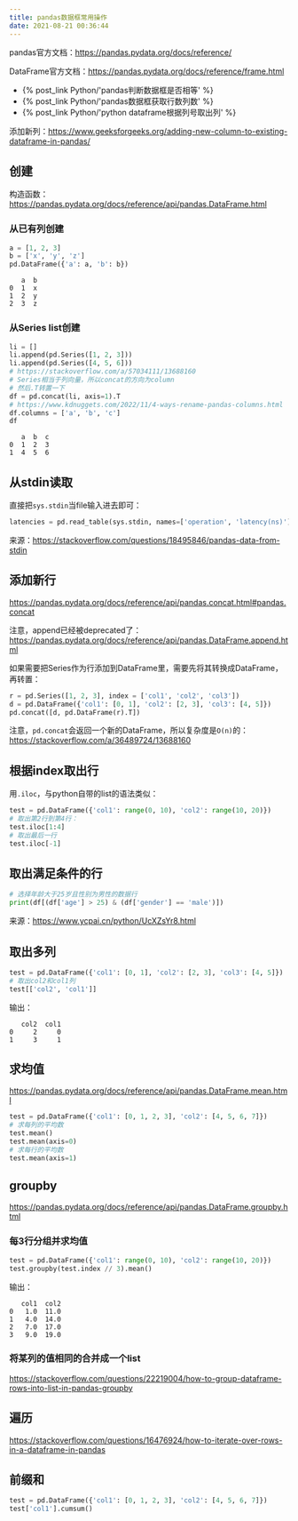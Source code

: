 ```yaml
---
title: pandas数据框常用操作
date: 2021-08-21 00:36:44
---
```


pandas官方文档：<https://pandas.pydata.org/docs/reference/>

DataFrame官方文档：<https://pandas.pydata.org/docs/reference/frame.html>

- {% post_link Python/'pandas判断数据框是否相等' %}
- {% post_link Python/'pandas数据框获取行数列数' %}
- {% post_link Python/'python dataframe根据列号取出列' %}

添加新列：<https://www.geeksforgeeks.org/adding-new-column-to-existing-dataframe-in-pandas/>

## 创建

构造函数：<https://pandas.pydata.org/docs/reference/api/pandas.DataFrame.html>

### 从已有列创建

```py
a = [1, 2, 3]
b = ['x', 'y', 'z']
pd.DataFrame({'a': a, 'b': b})
```

```text
   a  b
0  1  x
1  2  y
2  3  z
```

### 从Series list创建

```py
li = []
li.append(pd.Series([1, 2, 3]))
li.append(pd.Series([4, 5, 6]))
# https://stackoverflow.com/a/57034111/13688160
# Series相当于列向量，所以concat的方向为column
# 然后.T转置一下
df = pd.concat(li, axis=1).T
# https://www.kdnuggets.com/2022/11/4-ways-rename-pandas-columns.html
df.columns = ['a', 'b', 'c']
df
```

```text
   a  b  c
0  1  2  3
1  4  5  6
```

## 从stdin读取

直接把`sys.stdin`当file输入进去即可：

```py
latencies = pd.read_table(sys.stdin, names=['operation', 'latency(ns)'], delim_whitespace=True)
```

来源：<https://stackoverflow.com/questions/18495846/pandas-data-from-stdin>

## 添加新行

<https://pandas.pydata.org/docs/reference/api/pandas.concat.html#pandas.concat>

注意，append已经被deprecated了：<https://pandas.pydata.org/docs/reference/api/pandas.DataFrame.append.html>

如果需要把Series作为行添加到DataFrame里，需要先将其转换成DataFrame，再转置：

```py
r = pd.Series([1, 2, 3], index = ['col1', 'col2', 'col3'])
d = pd.DataFrame({'col1': [0, 1], 'col2': [2, 3], 'col3': [4, 5]})
pd.concat([d, pd.DataFrame(r).T])
```

注意，`pd.concat`会返回一个新的DataFrame，所以复杂度是`O(n)`的：<https://stackoverflow.com/a/36489724/13688160>

## 根据index取出行

用`.iloc`，与python自带的list的语法类似：

```py
test = pd.DataFrame({'col1': range(0, 10), 'col2': range(10, 20)})
# 取出第2行到第4行：
test.iloc[1:4]
# 取出最后一行
test.iloc[-1]
```

## 取出满足条件的行

```python
# 选择年龄大于25岁且性别为男性的数据行
print(df[(df['age'] > 25) & (df['gender'] == 'male')])
```

来源：<https://www.ycpai.cn/python/UcXZsYr8.html>

## 取出多列

```py
test = pd.DataFrame({'col1': [0, 1], 'col2': [2, 3], 'col3': [4, 5]})
# 取出col2和col1列
test[['col2', 'col1']]
```

输出：

```text
   col2  col1
0     2     0
1     3     1
```

## 求均值

<https://pandas.pydata.org/docs/reference/api/pandas.DataFrame.mean.html>

```py
test = pd.DataFrame({'col1': [0, 1, 2, 3], 'col2': [4, 5, 6, 7]})
# 求每列的平均数
test.mean()
test.mean(axis=0)
# 求每行的平均数
test.mean(axis=1)
```

## groupby

<https://pandas.pydata.org/docs/reference/api/pandas.DataFrame.groupby.html>

### 每3行分组并求均值

```py
test = pd.DataFrame({'col1': range(0, 10), 'col2': range(10, 20)})
test.groupby(test.index // 3).mean()
```

输出：

```text
   col1  col2
0   1.0  11.0
1   4.0  14.0
2   7.0  17.0
3   9.0  19.0
```

### 将某列的值相同的合并成一个list

<https://stackoverflow.com/questions/22219004/how-to-group-dataframe-rows-into-list-in-pandas-groupby>

## 遍历

<https://stackoverflow.com/questions/16476924/how-to-iterate-over-rows-in-a-dataframe-in-pandas>

## 前缀和

```py
test = pd.DataFrame({'col1': [0, 1, 2, 3], 'col2': [4, 5, 6, 7]})
test['col1'].cumsum()
```
